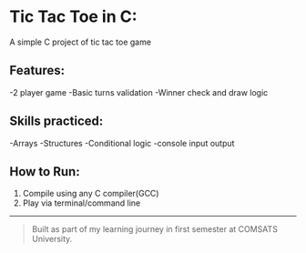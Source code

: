 # Tic Tac Toe in C:
A simple C project of tic tac toe game

## Features: 
-2 player game 
-Basic turns validation
-Winner check and draw logic

## Skills practiced:
-Arrays 
-Structures 
-Conditional logic
-console input output

## How to Run:
1. Compile using any C compiler(GCC)
2. Play via terminal/command line
----
> Built as part of my learning journey in first semester at COMSATS University.
